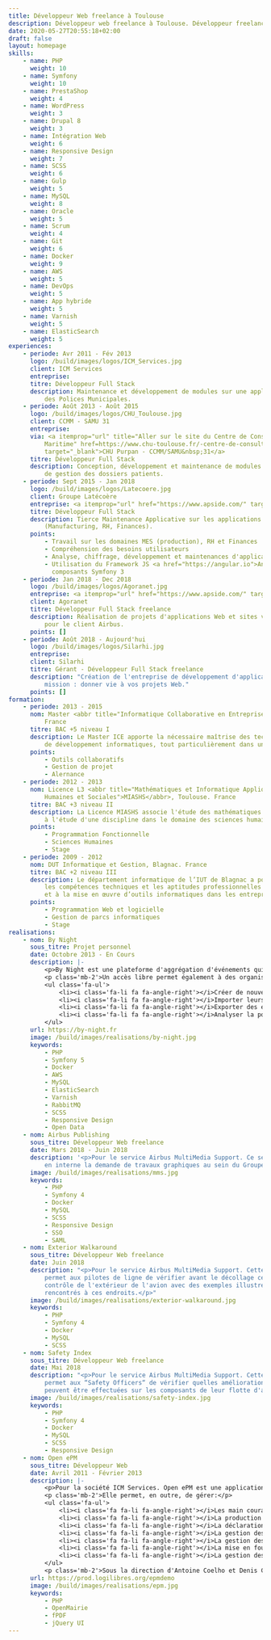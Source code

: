 ```yaml
---
title: Développeur Web freelance à Toulouse
description: Développeur web freelance à Toulouse. Développeur freelance PHP. Contactez rapidement un développeur web à Toulouse pour réaliser votre projet Web.
date: 2020-05-27T20:55:18+02:00
draft: false
layout: homepage
skills:
    - name: PHP
      weight: 10
    - name: Symfony
      weight: 10
    - name: PrestaShop
      weight: 4
    - name: WordPress
      weight: 3
    - name: Drupal 8
      weight: 3
    - name: Intégration Web
      weight: 6
    - name: Responsive Design
      weight: 7
    - name: SCSS
      weight: 6
    - name: Gulp
      weight: 5
    - name: MySQL
      weight: 8
    - name: Oracle
      weight: 5
    - name: Scrum
      weight: 4
    - name: Git
      weight: 6
    - name: Docker
      weight: 9
    - name: AWS
      weight: 5
    - name: DevOps
      weight: 5
    - name: App hybride
      weight: 5
    - name: Varnish
      weight: 5
    - name: ElasticSearch
      weight: 5
experiences:
    - periode: Avr 2011 - Fév 2013
      logo: /build/images/logos/ICM_Services.jpg
      client: ICM Services
      entreprise:
      titre: Développeur Full Stack
      description: Maintenance et développement de modules sur une application à destination
          des Polices Municipales.
    - periode: Août 2013 - Août 2015
      logo: /build/images/logos/CHU_Toulouse.jpg
      client: CCMM - SAMU 31
      entreprise:
      via: <a itemprop="url" title="Aller sur le site du Centre de Consultation Médicale
          Maritime" href=https://www.chu-toulouse.fr/-centre-de-consultation-medicale-maritime-ccmm-"
          target="_blank">CHU Purpan - CCMM/SAMU&nbsp;31</a>
      titre: Développeur Full Stack
      description: Conception, développement et maintenance de modules d’une application
          de gestion des dossiers patients.
    - periode: Sept 2015 - Jan 2018
      logo: /build/images/logos/Latecoere.jpg
      client: Groupe Latécoère
      entreprise: <a itemprop="url" href="https://www.apside.com/" target="_blank">Apside</a>
      titre: Développeur Full Stack
      description: Tierce Maintenance Applicative sur les applications métiers de l'entreprise
          (Manufacturing, RH, Finances).
      points:
          - Travail sur les domaines MES (production), RH et Finances
          - Compréhension des besoins utilisateurs
          - Analyse, chiffrage, développement et maintenances d'applications Intranet (60+)
          - Utilisation du Framework JS <a href="https://angular.io">AngularJS</a> et des
            composants Symfony 3
    - periode: Jan 2018 - Dec 2018
      logo: /build/images/logos/Agoranet.jpg
      entreprise: <a itemprop="url" href="https://www.apside.com/" target="_blank">Apside</a>
      client: Agoranet
      titre: Développeur Full Stack freelance
      description: Réalisation de projets d'applications Web et sites vitrines, principalement
          pour le client Airbus.
      points: []
    - periode: Août 2018 - Aujourd'hui
      logo: /build/images/logos/Silarhi.jpg
      entreprise:
      client: Silarhi
      titre: Gérant - Développeur Full Stack freelance
      description: "Création de l'entreprise de développement d'applications Web. Ma
          mission : donner vie à vos projets Web."
      points: []
formation:
    - periode: 2013 - 2015
      nom: Master <abbr title="Informatique Collaborative en Entreprise">ICE</abbr>, Toulouse.
          France
      titre: BAC +5 niveau I
      description: Le Master ICE apporte la nécessaire maîtrise des techniques et outils
          de développement informatiques, tout particulièrement dans un contexte collaboratif.
      points:
          - Outils collaboratifs
          - Gestion de projet
          - Alernance
    - periode: 2012 - 2013
      nom: Licence L3 <abbr title="Mathématiques et Informatique Appliqués aux Sciences
          Humaines et Sociales">MIASHS</abbr>, Toulouse. France
      titre: BAC +3 niveau II
      description: La Licence MIASHS associe l'étude des mathématiques et de l'informatique
          à l'étude d'une discipline dans le domaine des sciences humaines et sociales.
      points:
          - Programmation Fonctionnelle
          - Sciences Humaines
          - Stage
    - periode: 2009 - 2012
      nom: DUT Informatique et Gestion, Blagnac. France
      titre: BAC +2 niveau III
      description: Le département informatique de l’IUT de Blagnac a pour vocation d’apporter
          les compétences techniques et les aptitudes professionnelles nécessaires au développement
          et à la mise en œuvre d’outils informatiques dans les entreprises.
      points:
          - Programmation Web et logicielle
          - Gestion de parcs informatiques
          - Stage
realisations:
    - nom: By Night
      sous_titre: Projet personnel
      date: Octobre 2013 - En Cours
      description: |-
          <p>By Night est une plateforme d'aggrégation d'événements qui a pour vocation de simplifier la recherche des événements culturels dans les plus grandes villes de France telles que Paris, Toulouse, Lyon, Bordeaux ou Montpellier.</p>
          <p class='mb-2'>Un accès libre permet également à des organisateurs d'événements de :</p>
          <ul class='fa-ul'>
              <li><i class='fa-li fa fa-angle-right'></i>Créer de nouveaux événements</li>
              <li><i class='fa-li fa fa-angle-right'></i>Importer leurs événements depuis Facebook vers l'application</li>
              <li><i class='fa-li fa fa-angle-right'></i>Exporter des événements de la plateforme vers les autres réseaux sociaux</li>
              <li><i class='fa-li fa fa-angle-right'></i>Analyser la portée de leurs événements</li>
          </ul>
      url: https://by-night.fr
      image: /build/images/realisations/by-night.jpg
      keywords:
          - PHP
          - Symfony 5
          - Docker
          - AWS
          - MySQL
          - ElasticSearch
          - Varnish
          - RabbitMQ
          - SCSS
          - Responsive Design
          - Open Data
    - nom: Airbus Publishing
      sous_titre: Développeur Web freelance
      date: Mars 2018 - Juin 2018
      description: '<p>Pour le service Airbus MultiMedia Support. Ce service Web permet
          en interne la demande de travaux graphiques au sein du Groupe Airbus.</p>'
      image: /build/images/realisations/mms.jpg
      keywords:
          - PHP
          - Symfony 4
          - Docker
          - MySQL
          - SCSS
          - Responsive Design
          - SSO
          - SAML
    - nom: Exterior Walkaround
      sous_titre: Développeur Web freelance
      date: Juin 2018
      description: "<p>Pour le service Airbus MultiMedia Support. Cette application mobile
          permet aux pilotes de ligne de vérifier avant le décollage certains points de
          contrôle de l'extérieur de l'avion avec des exemples illustrés de problèmes déjà
          rencontrés à ces endroits.</p>"
      image: /build/images/realisations/exterior-walkaround.jpg
      keywords:
          - PHP
          - Symfony 4
          - Docker
          - MySQL
          - SCSS
    - nom: Safety Index
      sous_titre: Développeur Web freelance
      date: Mai 2018
      description: "<p>Pour le service Airbus MultiMedia Support. Cette application mobile
          permet aux “Safety Officers“ de vérifier quelles améliorations physiques ou logicielles
          peuvent être effectuées sur les composants de leur flotte d'avion.</p>"
      image: /build/images/realisations/safety-index.jpg
      keywords:
          - PHP
          - Symfony 4
          - Docker
          - MySQL
          - SCSS
          - Responsive Design
    - nom: Open ePM
      sous_titre: Développeur Web
      date: Avril 2011 - Février 2013
      description: |-
          <p>Pour la société ICM Services. Open ePM est une application Web Open Source à destination des Polices Municipales.</p>
          <p class='mb-2'>Elle permet, en outre, de gérer:</p>
          <ul class='fa-ul'>
              <li><i class='fa fa-li fa-angle-right'></i>Les main courantes et les affaires</li>
              <li><i class='fa fa-li fa-angle-right'></i>La production des rapports PV</li>
              <li><i class='fa fa-li fa-angle-right'></i>La déclaration et suivi des animaux dangereux</li>
              <li><i class='fa fa-li fa-angle-right'></i>La gestion des objets perdus et trouvés</li>
              <li><i class='fa fa-li fa-angle-right'></i>La gestion des OTV, OTS, surveillances Magasins..</li>
              <li><i class='fa fa-li fa-angle-right'></i>La mise en fourrière des véhicules</li>
              <li><i class='fa fa-li fa-angle-right'></i>La gestion des vacations funéraires</li>
          </ul>
          <p class='mb-2'>Sous la direction d'Antoine Coelho et Denis Coujou</p>
      url: https://prod.logilibres.org/epmdemo
      image: /build/images/realisations/epm.jpg
      keywords:
          - PHP
          - OpenMairie
          - fPDF
          - jQuery UI
---
```

